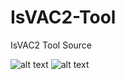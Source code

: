 # IsVAC2-Tool
IsVAC2 Tool Source


![alt text](http://i.epvpimg.com/60f6fab.jpg)
![alt text](http://i.epvpimg.com/HAdKdab.jpg)
